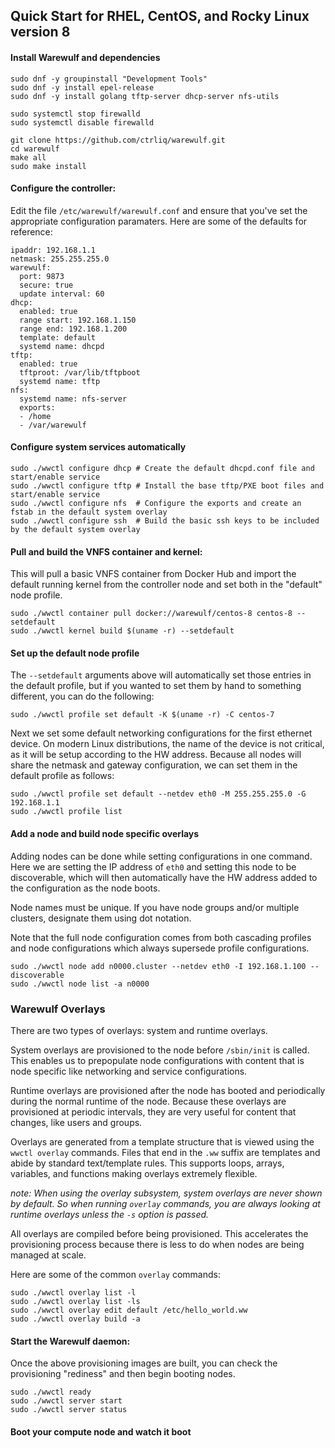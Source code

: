 ## Quick Start for RHEL, CentOS, and Rocky Linux version 8

#### Install Warewulf and dependencies
```
sudo dnf -y groupinstall "Development Tools"
sudo dnf -y install epel-release
sudo dnf -y install golang tftp-server dhcp-server nfs-utils

sudo systemctl stop firewalld
sudo systemctl disable firewalld

git clone https://github.com/ctrliq/warewulf.git
cd warewulf
make all
sudo make install
```

#### Configure the controller:

Edit the file `/etc/warewulf/warewulf.conf` and ensure that you've set the
appropriate configuration paramaters. Here are some of the defaults for reference:

```
ipaddr: 192.168.1.1
netmask: 255.255.255.0
warewulf:
  port: 9873
  secure: true
  update interval: 60
dhcp:
  enabled: true
  range start: 192.168.1.150
  range end: 192.168.1.200
  template: default
  systemd name: dhcpd
tftp:
  enabled: true
  tftproot: /var/lib/tftpboot
  systemd name: tftp
nfs:
  systemd name: nfs-server
  exports:
  - /home
  - /var/warewulf   
```

#### Configure system services automatically

```
sudo ./wwctl configure dhcp # Create the default dhcpd.conf file and start/enable service
sudo ./wwctl configure tftp # Install the base tftp/PXE boot files and start/enable service
sudo ./wwctl configure nfs  # Configure the exports and create an fstab in the default system overlay
sudo ./wwctl configure ssh  # Build the basic ssh keys to be included by the default system overlay
```


#### Pull and build the VNFS container and kernel:
This will pull a basic VNFS container from Docker Hub and import the default running
kernel from the controller node and set both in the "default" node profile.

```
sudo ./wwctl container pull docker://warewulf/centos-8 centos-8 --setdefault
sudo ./wwctl kernel build $(uname -r) --setdefault
```

#### Set up the default node profile

The `--setdefault` arguments above will automatically set those entries in the default
profile, but if you wanted to set them by hand to something different, you can do the
following:

```
sudo ./wwctl profile set default -K $(uname -r) -C centos-7
```

Next we set some default networking configurations for the first ethernet device. On
modern Linux distributions, the name of the device is not critical, as it will be setup
according to the HW address. Because all nodes will share the netmask and gateway
configuration, we can set them in the default profile as follows:

```
sudo ./wwctl profile set default --netdev eth0 -M 255.255.255.0 -G 192.168.1.1
sudo ./wwctl profile list
```

#### Add a node and build node specific overlays

Adding nodes can be done while setting configurations in one command. Here we are setting
the IP address of `eth0` and setting this node to be discoverable, which will then
automatically have the HW address added to the configuration as the node boots.

Node names must be unique. If you have node groups and/or multiple clusters, designate
them using dot notation.

Note that the full node configuration comes from both cascading profiles and node
configurations which always supersede profile configurations.

```
sudo ./wwctl node add n0000.cluster --netdev eth0 -I 192.168.1.100 --discoverable
sudo ./wwctl node list -a n0000
```

### Warewulf Overlays

There are two types of overlays: system and runtime overlays.

System overlays are provisioned to the node before `/sbin/init` is called. This enables us
to prepopulate node configurations with content that is node specific like networking and
service configurations.

Runtime overlays are provisioned after the node has booted and periodically during the
normal runtime of the node. Because these overlays are provisioned at periodic intervals,
they are very useful for content that changes, like users and groups.

Overlays are generated from a template structure that is viewed using the `wwctl overlay`
commands. Files that end in the `.ww` suffix are templates and abide by standard
text/template rules. This supports loops, arrays, variables, and functions making overlays
extremely flexible.

*note: When using the overlay subsystem, system overlays are never shown by default. So
when running `overlay` commands, you are always looking at runtime overlays unless the
`-s` option is passed.*

All overlays are compiled before being provisioned. This accelerates the provisioning
process because there is less to do when nodes are being managed at scale.

Here are some of the common `overlay` commands:

```
sudo ./wwctl overlay list -l
sudo ./wwctl overlay list -ls
sudo ./wwctl overlay edit default /etc/hello_world.ww
sudo ./wwctl overlay build -a
```

#### Start the Warewulf daemon:

Once the above provisioning images are built, you can check the provisioning "rediness"
and then begin booting nodes.

```
sudo ./wwctl ready
sudo ./wwctl server start
sudo ./wwctl server status
```

#### Boot your compute node and watch it boot
